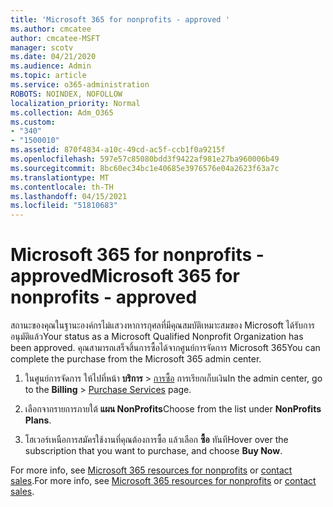 ```yaml
---
title: 'Microsoft 365 for nonprofits - approved '
ms.author: cmcatee
author: cmcatee-MSFT
manager: scotv
ms.date: 04/21/2020
ms.audience: Admin
ms.topic: article
ms.service: o365-administration
ROBOTS: NOINDEX, NOFOLLOW
localization_priority: Normal
ms.collection: Adm_O365
ms.custom:
- "340"
- "1500010"
ms.assetid: 870f4834-a10c-49cd-ac5f-ccb1f0a9215f
ms.openlocfilehash: 597e57c85080bdd3f9422af981e27ba960006b49
ms.sourcegitcommit: 8bc60ec34bc1e40685e3976576e04a2623f63a7c
ms.translationtype: MT
ms.contentlocale: th-TH
ms.lasthandoff: 04/15/2021
ms.locfileid: "51810683"
---
```

# <a name="microsoft-365-for-nonprofits---approved"></a><span data-ttu-id="77a46-102">Microsoft 365 for nonprofits - approved</span><span class="sxs-lookup"><span data-stu-id="77a46-102">Microsoft 365 for nonprofits - approved</span></span>

<span data-ttu-id="77a46-103">สถานะของคุณในฐานะองค์กรไม่แสวงหาการกุศลที่มีคุณสมบัติเหมาะสมของ Microsoft ได้รับการอนุมัติแล้ว</span><span class="sxs-lookup"><span data-stu-id="77a46-103">Your status as a Microsoft Qualified Nonprofit Organization has been approved.</span></span> <span data-ttu-id="77a46-104">คุณสามารถเสร็จสิ้นการซื้อได้จากศูนย์การจัดการ Microsoft 365</span><span class="sxs-lookup"><span data-stu-id="77a46-104">You can complete the purchase from the Microsoft 365 admin center.</span></span>

1. <span data-ttu-id="77a46-105">ในศูนย์การจัดการ ให้ไปที่หน้า **บริการ** \> [การซื้อ](https://go.microsoft.com/fwlink/p/?linkid=868433) การเรียกเก็บเงิน</span><span class="sxs-lookup"><span data-stu-id="77a46-105">In the admin center, go to the **Billing** \> [Purchase Services](https://go.microsoft.com/fwlink/p/?linkid=868433) page.</span></span>

2. <span data-ttu-id="77a46-106">เลือกจากรายการภายใต้ **แผน NonProfits**</span><span class="sxs-lookup"><span data-stu-id="77a46-106">Choose from the list under **NonProfits Plans**.</span></span>

3. <span data-ttu-id="77a46-107">โฮเวอร์เหนือการสมัครใช้งานที่คุณต้องการซื้อ แล้วเลือก **ซื้อ** ทันที</span><span class="sxs-lookup"><span data-stu-id="77a46-107">Hover over the subscription that you want to purchase, and choose **Buy Now**.</span></span>

<span data-ttu-id="77a46-108">For more info, see [Microsoft 365 resources for nonprofits](https://www.microsoft.com/nonprofits/microsoft-365) or [contact sales](https://www.microsoft.com/nonprofits/contact-us).</span><span class="sxs-lookup"><span data-stu-id="77a46-108">For more info, see [Microsoft 365 resources for nonprofits](https://www.microsoft.com/nonprofits/microsoft-365) or [contact sales](https://www.microsoft.com/nonprofits/contact-us).</span></span>
